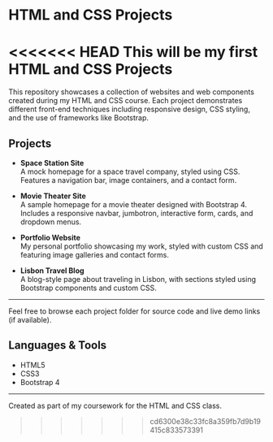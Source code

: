 # HTML and CSS Projects
<<<<<<< HEAD
This will be my first HTML and CSS Projects
=======

This repository showcases a collection of websites and web components created during my HTML and CSS course. Each project demonstrates different front-end techniques including responsive design, CSS styling, and the use of frameworks like Bootstrap.

## Projects

- **Space Station Site**  
  A mock homepage for a space travel company, styled using CSS. Features a navigation bar, image containers, and a contact form.

- **Movie Theater Site**  
  A sample homepage for a movie theater designed with Bootstrap 4. Includes a responsive navbar, jumbotron, interactive form, cards, and dropdown menus.

<!-- Add your additional projects below, for example: -->
- **Portfolio Website**  
  My personal portfolio showcasing my work, styled with custom CSS and featuring image galleries and contact forms.

- **Lisbon Travel Blog**  
  A blog-style page about traveling in Lisbon, with sections styled using Bootstrap components and custom CSS.

---

Feel free to browse each project folder for source code and live demo links (if available).

## Languages & Tools

- HTML5
- CSS3
- Bootstrap 4

---

Created as part of my coursework for the HTML and CSS class.
>>>>>>> cd6300e38c33fc8a359fb7d9b19415c833573391
